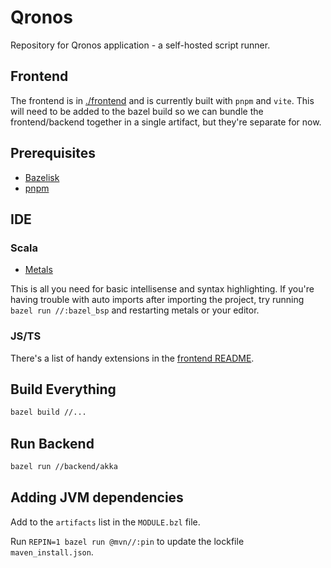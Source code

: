 # Qronos

Repository for Qronos application - a self-hosted script runner.

## Frontend

The frontend is in [./frontend](frontend) and is currently built with `pnpm` and `vite`. This will need to be added to the bazel build so we can bundle the frontend/backend together in a single artifact, but they're separate for now.

## Prerequisites

- [Bazelisk](https://github.com/bazelbuild/bazelisk/tree/master?tab=readme-ov-file#installation)
- [pnpm](https://pnpm.io/installation)

## IDE

### Scala

- [Metals](https://scalameta.org/metals/docs/editors/vscode/)

This is all you need for basic intellisense and syntax highlighting. If you're having trouble with auto imports after importing the project, try running `bazel run //:bazel_bsp` and restarting metals or your editor.

### JS/TS

There's a list of handy extensions in the [frontend README](frontend/README.md).

## Build Everything

```bash
bazel build //...
```

## Run Backend

```bash
bazel run //backend/akka
```

## Adding JVM dependencies

Add to the `artifacts` list in the `MODULE.bzl` file.

Run `REPIN=1 bazel run @mvn//:pin` to update the lockfile `maven_install.json`.